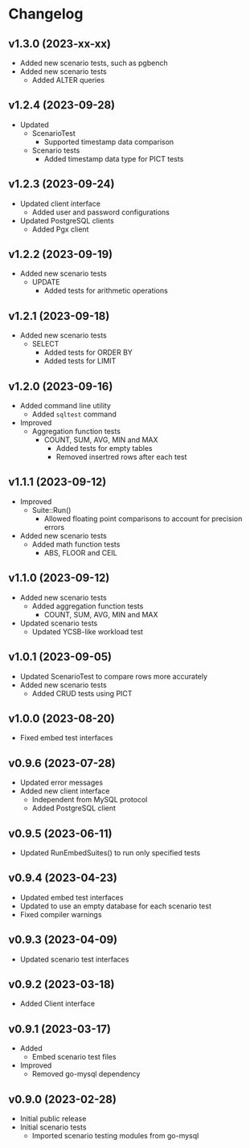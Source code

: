 # Changelog

## v1.3.0 (2023-xx-xx)
- Added new scenario tests, such as pgbench
- Added new scenario tests
  - Added ALTER queries

## v1.2.4 (2023-09-28)
- Updated
  - ScenarioTest
    - Supported timestamp data comparison
  - Scenario tests
    - Added timestamp data type for PICT tests

## v1.2.3 (2023-09-24)
- Updated client interface
  - Added user and password configurations
- Updated PostgreSQL clients
  - Added Pgx client

## v1.2.2 (2023-09-19)
- Added new scenario tests
  - UPDATE
    - Added tests for arithmetic operations

## v1.2.1 (2023-09-18)
- Added new scenario tests
  - SELECT
    - Added tests for ORDER BY
    - Added tests for LIMIT

## v1.2.0 (2023-09-16)
- Added command line utility
  - Added `sqltest` command
- Improved
  - Aggregation function tests
    - COUNT, SUM, AVG, MIN and MAX
      - Added tests for empty tables
      - Removed insertred rows after each test

## v1.1.1 (2023-09-12)
- Improved 
  - Suite::Run() 
    - Allowed floating point comparisons to account for precision errors
- Added new scenario tests
  - Added math function tests
    - ABS, FLOOR and CEIL

## v1.1.0 (2023-09-12)
- Added new scenario tests
  - Added aggregation function tests
    - COUNT, SUM, AVG, MIN and MAX
- Updated scenario tests
  - Updated YCSB-like workload test

## v1.0.1 (2023-09-05)
- Updated ScenarioTest to compare rows more accurately
- Added new scenario tests
  - Added CRUD tests using PICT

## v1.0.0 (2023-08-20)
- Fixed embed test interfaces

## v0.9.6 (2023-07-28)
- Updated error messages
- Added new client interface
  - Independent from MySQL protocol
  - Added PostgreSQL client

## v0.9.5 (2023-06-11)
- Updated RunEmbedSuites() to run only specified tests

## v0.9.4 (2023-04-23)
- Updated embed test interfaces
- Updated to use an empty database for each scenario test
- Fixed compiler warnings

## v0.9.3 (2023-04-09)
- Updated scenario test interfaces

## v0.9.2 (2023-03-18)
- Added Client interface

## v0.9.1 (2023-03-17)
- Added
  - Embed scenario test files
- Improved
  - Removed go-mysql dependency

## v0.9.0 (2023-02-28)
- Initial public release
- Initial scenario tests
  - Imported scenario testing modules from go-mysql
